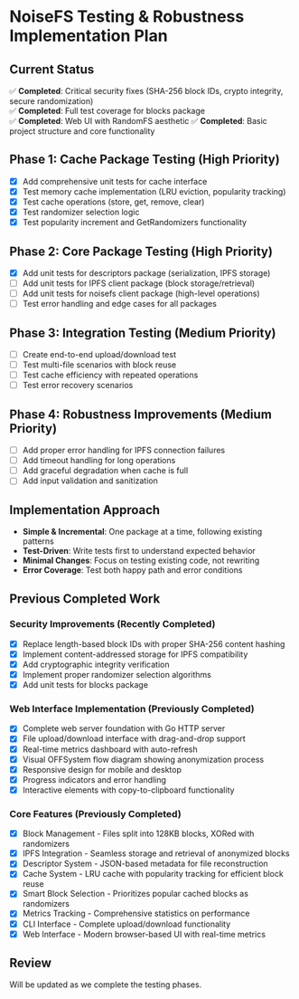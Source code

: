 # NoiseFS Testing & Robustness Implementation Plan

## Current Status
✅ **Completed**: Critical security fixes (SHA-256 block IDs, crypto integrity, secure randomization)  
✅ **Completed**: Full test coverage for blocks package  
✅ **Completed**: Web UI with RandomFS aesthetic
✅ **Completed**: Basic project structure and core functionality

## Phase 1: Cache Package Testing (High Priority)
- [x] Add comprehensive unit tests for cache interface
- [x] Test memory cache implementation (LRU eviction, popularity tracking)  
- [x] Test cache operations (store, get, remove, clear)
- [x] Test randomizer selection logic
- [x] Test popularity increment and GetRandomizers functionality

## Phase 2: Core Package Testing (High Priority)  
- [x] Add unit tests for descriptors package (serialization, IPFS storage)
- [ ] Add unit tests for IPFS client package (block storage/retrieval)
- [ ] Add unit tests for noisefs client package (high-level operations)
- [ ] Test error handling and edge cases for all packages

## Phase 3: Integration Testing (Medium Priority)
- [ ] Create end-to-end upload/download test
- [ ] Test multi-file scenarios with block reuse
- [ ] Test cache efficiency with repeated operations
- [ ] Test error recovery scenarios

## Phase 4: Robustness Improvements (Medium Priority)
- [ ] Add proper error handling for IPFS connection failures
- [ ] Add timeout handling for long operations
- [ ] Add graceful degradation when cache is full
- [ ] Add input validation and sanitization

## Implementation Approach
- **Simple & Incremental**: One package at a time, following existing patterns
- **Test-Driven**: Write tests first to understand expected behavior
- **Minimal Changes**: Focus on testing existing code, not rewriting
- **Error Coverage**: Test both happy path and error conditions

## Previous Completed Work

### Security Improvements (Recently Completed)
- [x] Replace length-based block IDs with proper SHA-256 content hashing
- [x] Implement content-addressed storage for IPFS compatibility
- [x] Add cryptographic integrity verification
- [x] Implement proper randomizer selection algorithms
- [x] Add unit tests for blocks package

### Web Interface Implementation (Previously Completed)
- [x] Complete web server foundation with Go HTTP server
- [x] File upload/download interface with drag-and-drop support
- [x] Real-time metrics dashboard with auto-refresh
- [x] Visual OFFSystem flow diagram showing anonymization process
- [x] Responsive design for mobile and desktop
- [x] Progress indicators and error handling
- [x] Interactive elements with copy-to-clipboard functionality

### Core Features (Previously Completed)
- [x] Block Management - Files split into 128KB blocks, XORed with randomizers
- [x] IPFS Integration - Seamless storage and retrieval of anonymized blocks
- [x] Descriptor System - JSON-based metadata for file reconstruction
- [x] Cache System - LRU cache with popularity tracking for efficient block reuse
- [x] Smart Block Selection - Prioritizes popular cached blocks as randomizers
- [x] Metrics Tracking - Comprehensive statistics on performance
- [x] CLI Interface - Complete upload/download functionality
- [x] Web Interface - Modern browser-based UI with real-time metrics

## Review
Will be updated as we complete the testing phases.